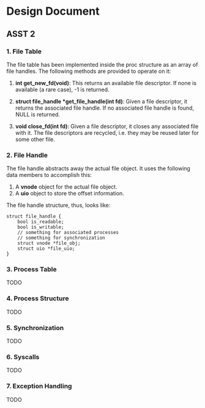 # Design Document

## ASST 2

### 1. File Table

The file table has been implemented inside the proc structure as an array of file handles. The following methods are provided to operate on it:

1. __int get_new_fd(void)__: This returns an available file descriptor. If none is available (a rare case), -1 is returned.

2. __struct file_handle *get_file_handle(int fd)__: Given a file descriptor, it returns the associated file handle. If no associated file handle is found, NULL is returned.

3. __void close_fd(int fd)__: Given a file descriptor, it closes any associated file with it. The file descriptors are recycled, i.e. they may be reused later for some other file.

### 2. File Handle

The file handle abstracts away the actual file object. It uses the following data members to accomplish this:

1. A __vnode__ object for the actual file object.
1. A __uio__ object to store the offset information.

The file handle structure, thus, looks like:

    struct file_handle {
        bool is_readable;
        bool is_writable;
        // something for associated processes
        // something for synchronization
        struct vnode *file_obj;
        struct uio *file_uio;
    }

### 3. Process Table

TODO

### 4. Process Structure

TODO

### 5. Synchronization

TODO

### 6. Syscalls

TODO

### 7. Exception Handling

TODO
